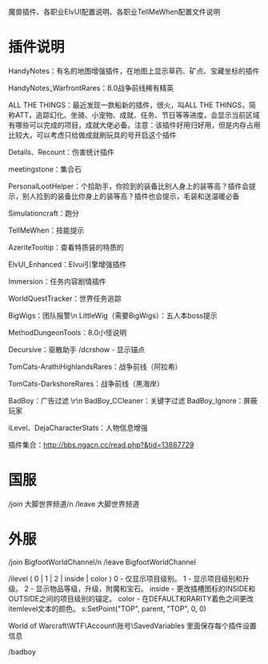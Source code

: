 魔兽插件、各职业ElvUI配置说明、各职业TellMeWhen配置文件说明


# 插件说明 
HandyNotes：有名的地图增强插件，在地图上显示草药、矿点、宝藏坐标的插件

HandyNotes_WarfrontRares：8.0战争前线稀有精英

ALL THE THINGS：最近发现一款船新的插件，很火，叫ALL THE THINGS，简称ATT，追踪幻化、坐骑、小宠物、成就、任务、节日等等进度，会显示当前区域有哪些可以完成的项目，成就大佬必备。注意：该插件好用归好用，但是内存占用比较大，可以考虑只给做成就刷玩具的号开启这个插件

Details、Recount：伤害统计插件

meetingstone：集合石  

PersonalLootHelper：个拾助手，你捡到的装备比别人身上的装等高？插件会提示，别人捡到的装备比你身上的装等高？插件也会提示，毛装和送温暖必备

Simulationcraft：跑分

TellMeWhen：技能提示

AzeriteTooltip：查看特质装的特质的

ElvUI_Enhanced：Elvui引擎增强插件

Immersion：任务内容剧情插件

WorldQuestTracker：世界任务追踪

BigWigs：团队报警\n
LittleWig（需要BigWigs）：五人本boss提示

MethodDungeonTools：8.0小怪说明

Decursive：驱散助手  /dcrshow - 显示锚点

TomCats-ArathiHighlandsRares：战争前线（阿拉希）

TomCats-DarkshoreRares：战争前线（黑海岸）

BadBoy：广告过滤 \r\n
BadBoy_CCleaner：关键字过滤
BadBoy_Ignore：屏蔽玩家

iLevel、DejaCharacterStats：人物信息增强

插件集合：http://bbs.ngacn.cc/read.php?&tid=13887729



# 国服 
/join 大脚世界频道/n
/leave 大脚世界频道 

# 外服 
/join BigfootWorldChannel/n
/leave BigfootWorldChannel

/ilevel ( 0 | 1 | 2 | inside | color )
0 - 仅显示项目级别。
1 - 显示项目级别和升级。
2 - 显示物品等级，升级，附魔和宝石。
inside - 更改插槽图标的INSIDE和OUTSIDE之间的项目级别的锚定。
color - 在DEFAULT和RARITY着色之间更改itemlevel文本的颜色。
s:SetPoint("TOP", parent, "TOP", 0, 0)

World of Warcraft\WTF\Account\账号\SavedVariables 里面保存每个插件设置信息

/badboy